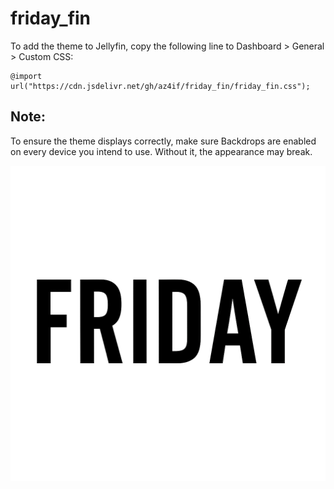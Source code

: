 # friday_fin
To add the theme to Jellyfin, copy the following line to Dashboard > General > Custom CSS:
```
@import url("https://cdn.jsdelivr.net/gh/az4if/friday_fin/friday_fin.css");
```

## Note:
To ensure the theme displays correctly, make sure Backdrops are enabled on every device you intend to use. Without it, the appearance may break.

![friday](friday.PNG)


